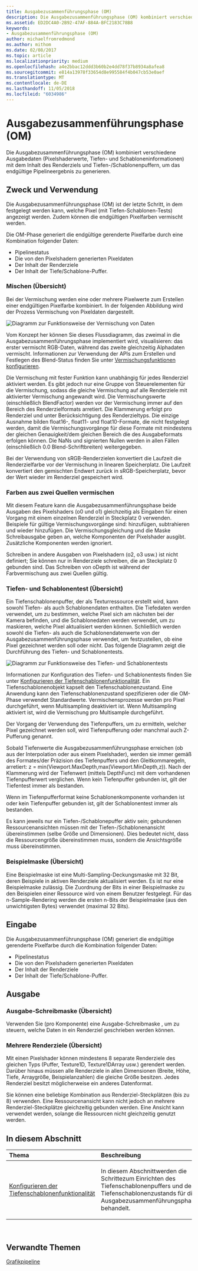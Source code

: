 ```yaml
---
title: Ausgabezusammenführungsphase (OM)
description: Die Ausgabezusammenführungsphase (OM) kombiniert verschiedene Ausgabedaten (Pixelshaderwerte, Tiefen- und Schabloneninformationen) mit dem Inhalt des Renderziels und Tiefen-/Schablonenpuffern, um das endgültige Pipelineergebnis zu generieren.
ms.assetid: ED2DC4A0-2B92-47AF-884A-BFC2183C78B8
keywords:
- Ausgabezusammenführungsphase (OM)
author: michaelfromredmond
ms.author: mithom
ms.date: 02/08/2017
ms.topic: article
ms.localizationpriority: medium
ms.openlocfilehash: a4e2bbac12ddd3b60b2e4dd78f37b8934a8afea8
ms.sourcegitcommit: e814a13978f33654d8e995584f4b047cb53e0aef
ms.translationtype: MT
ms.contentlocale: de-DE
ms.lasthandoff: 11/05/2018
ms.locfileid: "6034986"
---
```

# <a name="output-merger-om-stage"></a>Ausgabezusammenführungsphase (OM)


Die Ausgabezusammenführungsphase (OM) kombiniert verschiedene Ausgabedaten (Pixelshaderwerte, Tiefen- und Schabloneninformationen) mit dem Inhalt des Renderziels und Tiefen-/Schablonenpuffern, um das endgültige Pipelineergebnis zu generieren.

## <a name="span-idpurpose-and-usesspanspan-idpurpose-and-usesspanspan-idpurpose-and-usesspanpurpose-and-uses"></a><span id="Purpose-and-uses"></span><span id="purpose-and-uses"></span><span id="PURPOSE-AND-USES"></span>Zweck und Verwendung


Die Ausgabezusammenführungsphase (OM) ist der letzte Schritt, in dem festgelegt werden kann, welche Pixel (mit Tiefen-Schablonen-Tests) angezeigt werden. Zudem können die endgültigen Pixelfarben vermischt werden.

Die OM-Phase generiert die endgültige gerenderte Pixelfarbe durch eine Kombination folgender Daten:

-   Pipelinestatus
-   Die von den Pixelshadern generierten Pixeldaten
-   Der Inhalt der Renderziele
-   Der Inhalt der Tiefe/Schablone-Puffer.

### <a name="span-idblending-overviewspanspan-idblending-overviewspanspan-idblending-overviewspanblending-overview"></a><span id="Blending-overview"></span><span id="blending-overview"></span><span id="BLENDING-OVERVIEW"></span>Mischen (Übersicht)

Bei der Vermischung werden eine oder mehrere Pixelwerte zum Erstellen einer endgültigen Pixelfarbe kombiniert. In der folgenden Abbildung wird der Prozess Vermischung von Pixeldaten dargestellt.

![Diagramm zur Funktionsweise der Vermischung von Daten](images/d3d10-blend-state.png)

Vom Konzept her können Sie dieses Flussdiagramm, das zweimal in die Ausgabezusammenführungsphase implementiert wird, visualisieren: das erster vermischt RGB-Daten, während das zweite gleichzeitig Alphadaten vermischt. Informationen zur Verwendung der APIs zum Erstellen und Festlegen des Blend-Status finden Sie unter [Vermischungsfunktionen konfigurieren](https://msdn.microsoft.com/library/windows/desktop/bb205072).

Die Vermischung mit fester Funktion kann unabhängig für jedes Renderziel aktiviert werden. Es gibt jedoch nur eine Gruppe von Steuerelementen für die Vermischung, sodass die gleiche Vermischung auf alle Renderziele mit aktivierter Vermischung angewandt wird. Die Vermischungswerte (einschließlich BlendFactor) werden vor der Vermischung immer auf den Bereich des Renderzielformats arretiert. Die Klammerung erfolgt pro Renderziel und unter Berücksichtigung des Renderzieltyps. Die einzige Ausnahme bilden float16-, float11- und float10-Formate, die nicht festgelegt werden, damit die Vermischungsvorgänge für diese Formate mit mindestens der gleichen Genauigkeit/dem gleichen Bereich die des Ausgabeformats erfolgen können. Die NaNs und signierten Nullen werden in allen Fällen (einschließlich 0.0 Blend-Schriftbreiten) weitergegeben.

Bei der Verwendung von sRGB-Renderzielen konvertiert die Laufzeit die Renderzielfarbe vor der Vermischung in linearen Speicherplatz. Die Laufzeit konvertiert den gemischten Endwert zurück in sRGB-Speicherplatz, bevor der Wert wieder im Renderziel gespeichert wird.

### <a name="span-iddual-source-color-blendingspanspan-iddual-source-color-blendingspanspan-iddual-source-color-blendingspandual-source-color-blending"></a><span id="Dual-source-color-blending"></span><span id="dual-source-color-blending"></span><span id="DUAL-SOURCE-COLOR-BLENDING"></span>Farben aus zwei Quellen vermischen

Mit diesem Feature kann die Ausgabezusammenführungsphase beide Ausgaben des Pixelshaders (o0 und o1) gleichzeitig als Eingaben für einen Vorgang mit einem einzelnen Renderziel in Steckplatz 0 verwenden. Beispiele für gültige Vermischungsvorgänge sind: hinzufügen, subtrahieren und wieder hinzufügen. Die Vermischungsgleichung und die Maske Schreibausgabe geben an, welche Komponenten der Pixelshader ausgibt. Zusätzliche Komponenten werden ignoriert.

Schreiben in andere Ausgaben von Pixelshadern (o2, o3 usw.) ist nicht definiert; Sie können nur in Renderziele schreiben, die an Steckplatz 0 gebunden sind. Das Schreiben von oDepth ist während der Farbvermischung aus zwei Quellen gültig.

### <a name="span-iddepth-stencil-testspanspan-iddepth-stencil-testspanspan-iddepth-stencil-testspandepth-stencil-testing-overview"></a><span id="Depth-Stencil-Test"></span><span id="depth-stencil-test"></span><span id="DEPTH-STENCIL-TEST"></span>Tiefen- und Schablonentest (Übersicht)

Ein Tiefenschablonenpuffer, der als Texturressource erstellt wird, kann sowohl Tiefen- als auch Schablonendaten enthalten. Die Tiefedaten werden verwendet, um zu bestimmen, welche Pixel sich am nächsten bei der Kamera befinden, und die Schablonedaten werden verwendet, um zu maskieren, welche Pixel aktualisiert werden können. Schließlich werden sowohl die Tiefen- als auch die Schablonendatenwerte von der Ausgabezusammenführungsphase verwendet, um festzustellen, ob eine Pixel gezeichnet werden soll oder nicht. Das folgende Diagramm zeigt die Durchführung des Tiefen- und Schablonentests.

![Diagramm zur Funktionsweise des Tiefen- und Schablonentests](images/d3d10-depth-stencil-test.png)

Informationen zur Konfiguration des Tiefen- und Schablonentests finden Sie unter [Konfigurieren der Tiefenschablonenfunktionalität](configuring-depth-stencil-functionality.md). Ein Tiefenschablonenobjekt kapselt den Tiefenschablonenzustand. Eine Anwendung kann den Tiefenschablonenzustand spezifizieren oder die OM-Phase verwendet Standardwerte. Vermischensprozesse werden pro Pixel durchgeführt, wenn Multisampling deaktiviert ist. Wenn Multisampling aktiviert ist, wird die Vermischung pro Multisample durchgeführt.

Der Vorgang der Verwendung des Tiefenpuffers, um zu ermitteln, welcher Pixel gezeichnet werden soll, wird Tiefenpufferung oder manchmal auch Z-Pufferung genannt.

Sobald Tiefenwerte die Ausgabezusammenführungsphase erreichen (ob aus der Interpolation oder aus einem Pixelshader), werden sie immer gemäß des Formates/der Präzision des Tiefenpuffers und den Gleitkommaregeln, arretiert: z = min(Viewport.MaxDepth,max(Viewport.MinDepth,z)). Nach der Klammerung wird der Tiefenwert (mittels DepthFunc) mit dem vorhandenen Tiefenpufferwert verglichen. Wenn kein Tiefenpuffer gebunden ist, gilt der Tiefentest immer als bestanden.

Wenn im Tiefenpufferformat keine Schablonenkomponente vorhanden ist oder kein Tiefenpuffer gebunden ist, gilt der Schablonentest immer als bestanden.

Es kann jeweils nur ein Tiefen-/Schablonepuffer aktiv sein; gebundenen Ressourcenansichten müssen mit der Tiefen-/Schablonenansicht übereinstimmen (selbe Größe und Dimensionen). Dies bedeutet nicht, dass die Ressourcengröße übereinstimmen muss, sondern die Ansichtsgröße muss übereinstimmen.

### <a name="span-idsample-maskspanspan-idsample-maskspanspan-idsample-maskspansample-mask-overview"></a><span id="Sample-Mask"></span><span id="sample-mask"></span><span id="SAMPLE-MASK"></span>Beispielmaske (Übersicht)

Eine Beispielmaske ist eine Multi-Sampling-Deckungsmaske mit 32 Bit, deren Beispiele in aktiven Renderziele aktualisiert werden. Es ist nur eine Beispielmaske zulässig. Die Zuordnung der Bits in einer Beispielmaske zu den Beispielen einer Ressource wird von einem Benutzer festgelegt. Für das n-Sample-Rendering werden die ersten n-Bits der Beispielmaske (aus den unwichtigsten Bytes) verwendet (maximal 32 Bits).

## <a name="span-idinputspanspan-idinputspanspan-idinputspaninput"></a><span id="Input"></span><span id="input"></span><span id="INPUT"></span>Eingabe


Die Ausgabezusammenführungsphase (OM) generiert die endgültige gerenderte Pixelfarbe durch die Kombination folgender Daten:

-   Pipelinestatus
-   Die von den Pixelshadern generierten Pixeldaten
-   Der Inhalt der Renderziele
-   Der Inhalt der Tiefe/Schablone-Puffer.

## <a name="span-idoutputspanspan-idoutputspanspan-idoutputspanoutput"></a><span id="Output"></span><span id="output"></span><span id="OUTPUT"></span>Ausgabe


### <a name="span-idoutput-write-mask-overviewspanspan-idoutput-write-mask-overviewspanspan-idoutput-write-mask-overviewspanoutput-write-mask-overview"></a><span id="Output-write-mask-overview"></span><span id="output-write-mask-overview"></span><span id="OUTPUT-WRITE-MASK-OVERVIEW"></span>Ausgabe-Schreibmaske (Übersicht)

Verwenden Sie (pro Komponente) eine Ausgabe-Schreibmaske , um zu steuern, welche Daten in ein Renderziel geschrieben werden können.

### <a name="span-idmultiple-render-targets-overviewspanspan-idmultiple-render-targets-overviewspanspan-idmultiple-render-targets-overviewspanmultiple-render-targets-overview"></a><span id="Multiple-render-targets-overview"></span><span id="multiple-render-targets-overview"></span><span id="MULTIPLE-RENDER-TARGETS-OVERVIEW"></span>Mehrere Renderziele (Übersicht)

Mit einen Pixelshader können mindestens 8 separate Renderziele des gleichen Typs (Puffer, Texture1D, Texture1DArray usw.) gerendert werden. Darüber hinaus müssen alle Renderziele in allen Dimensionen (Breite, Höhe, Tiefe, Arraygröße, Beispielanzahlen) die gleiche Größe besitzen. Jedes Renderziel besitzt möglicherweise ein anderes Datenformat.

Sie können eine beliebige Kombination aus Renderziel-Steckplätzen (bis zu 8) verwenden. Eine Ressourcenansicht kann nicht jedoch an mehrere Renderziel-Steckplätze gleichzeitig gebunden werden. Eine Ansicht kann verwendet werden, solange die Ressourcen nicht gleichzeitig genutzt werden.

## <a name="span-idin-this-sectionspanin-this-section"></a><span id="in-this-section"></span>In diesem Abschnitt


<table>
<colgroup>
<col width="50%" />
<col width="50%" />
</colgroup>
<thead>
<tr class="header">
<th align="left">Thema</th>
<th align="left">Beschreibung</th>
</tr>
</thead>
<tbody>
<tr class="odd">
<td align="left"><p><a href="configuring-depth-stencil-functionality.md">Konfigurieren der Tiefenschablonenfunktionalität</a></p></td>
<td align="left"><p>In diesem Abschnittwerden die Schrittezum Einrichten des Tiefenschablonenpuffers und des Tiefenschablonenzustands für die Ausgabezusammenführungsphase behandelt.</p></td>
</tr>
</tbody>
</table>

 

## <a name="span-idrelated-topicsspanrelated-topics"></a><span id="related-topics"></span>Verwandte Themen


[Grafikpipeline](graphics-pipeline.md)

 

 




